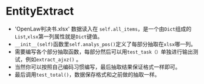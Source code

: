 # EntityExtract

-  'OpenLaw判决书.xlsx' 数据读入在 ```self.all_items```，是一个由```Dict```组成的```List```,```xlsx```第一列属性就是```Dict```键值。
-  ```__init__(self)```函数里```self.analys_pos()```定义了每部分抽取在```xlsx```哪一列。
-  需要编写各个部分抽取函数，每部分然后可以用```test_task（）```单独进行输出测试，例如```extract_ajxz()``` 。
-  当然你可以按照自己编码习惯编写，最后抽取结果保证格式一样即可。 
-  最后调用```test_total()```，数据保存格式和之前做的抽取一样。
